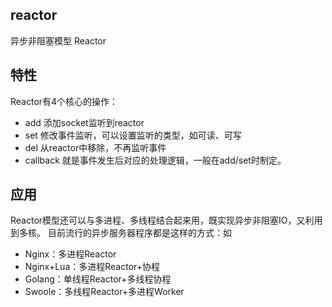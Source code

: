 ## reactor

异步非阻塞模型 Reactor

## 特性
Reactor有4个核心的操作：
* add 添加socket监听到reactor
* set 修改事件监听，可以设置监听的类型，如可读、可写
* del 从reactor中移除，不再监听事件
* callback 就是事件发生后对应的处理逻辑，一般在add/set时制定。

## 应用
Reactor模型还可以与多进程、多线程结合起来用，既实现异步非阻塞IO，又利用到多核。
目前流行的异步服务器程序都是这样的方式：如
* Nginx：多进程Reactor
* Nginx+Lua：多进程Reactor+协程
* Golang：单线程Reactor+多线程协程
* Swoole：多线程Reactor+多进程Worker 
 